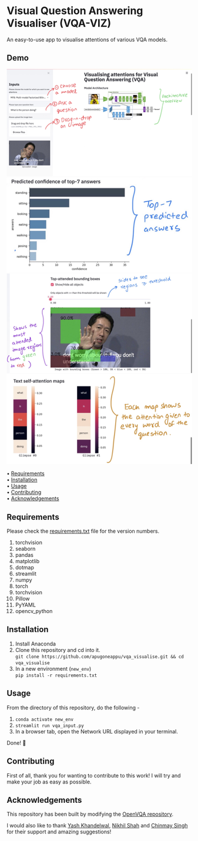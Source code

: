 # Visual Question Answering Visualiser (VQA-VIZ)
An easy-to-use app to visualise attentions of various VQA models.

## Demo
![landing page of vqa-viz](assets/landing.jpg)
![top 7 predictions](assets/predictions.jpg)
![image attentions](assets/img_att.jpg)
![text attentions](assets/text_att.jpg)


• [Requirements](#requirements)  
• [Installation](#installation)  
• [Usage](#usage)  
• [Contributing](#contributing)  
• [Acknowledgements](#acknowledgements)  

## Requirements
Please check the [requirements.txt](https://github.com/apugoneappu/vqa_visualise/blob/master/requirements.txt) file for the version numbers.

1. torchvision
2. seaborn
3. pandas
4. matplotlib
5. dotmap
6. streamlit
7. numpy
8. torch
9. torchvision
10. Pillow
11. PyYAML
12. opencv_python

## Installation
1. Install Anaconda 
2. Clone this repository and cd into it.  
```git clone https://github.com/apugoneappu/vqa_visualise.git && cd vqa_visualise```
3. In a new environment (`new_env`)  
```pip install -r requirements.txt```  

## Usage
From the directory of this repository, do the following -

1. ```conda activate new_env```
2. ```streamlit run vqa_input.py```
3. In a browser tab, open the Network URL displayed in your terminal.

Done! 🎉

## Contributing

First of all, thank you for wanting to contribute to this work! I will try and make your job as easy as possible.

## Acknowledgements 
This repository has been built by modifying the [OpenVQA repository](https://github.com/MILVLG/openvqa/). 

I would also like to thank [Yash Khandelwal](https://github.com/yash12khandelwal), [Nikhil Shah](https://github.com/itsshnik) and [Chinmay Singh](https://github.com/chinmay-singh) for their support and amazing suggestions!

